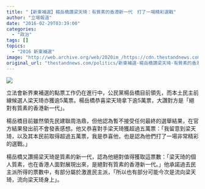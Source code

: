 ```yaml
---
title: "【新東補選】楊岳橋讚梁天琦：有質素的香港新一代　打了一場精彩選戰"
author: "立場報道"
date: "2016-02-29T03:39:00"
categories:
  - "政治"
tags: []
topics:
  - "2016 新東補選"
image: "http://web.archive.org/web/2020im_/https://cdn.thestandnews.com/media/photos/cache/yueng-20_z1VvO_1200x0.png"
original_url: "thestandnews.com/politics/新東補選-楊岳橋讚梁天琦-有質素的香港新一代-打了一場精彩選戰"
---
```

![](http://web.archive.org/web/2020im_/https://cdn.thestandnews.com/media/photos/cache/yueng-20_z1VvO_1200x0.png)

立法會新界東補選的點票工作仍在進行中，公民黨楊岳橋目前領先，而本土民主前線候選人梁天琦亦獲逾5萬票。楊岳橋恭喜梁天琦拿下逾5萬票，大讚對方是「絕對有質素的香港新一代」。

楊岳橋目前雖然領先民建聯周浩鼎，但他認為暫不接受任何最終的選舉結果，在官方結果發出前不會發表感想。他又恭喜對手梁天琦獲超過五萬票：「我留意到梁天琦，以及其本民前取得超過五萬票，我是恭喜他，也是認為他們打了一場非常精彩的選戰。」

楊岳橋又讚揚梁天琦是質素的新一代，認為他絕對值得獲取這票數：「梁天琦的個人質素，也在香港人面對展現出來，是絕對有質素的香港新一代。」他承諾過去民主派所得的票數中，有部分屬於激進民主派，「所以也有部分可能今次是流向梁天琦，流向梁天琦身上」。